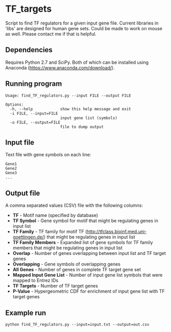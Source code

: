 # TF_targets
Script to find TF regulators for a given input gene file. Current libraries in 'libs' are designed for human gene sets. Could be made to work on mouse as well. Please contact me if that is helpful.

## Dependencies
Requires Python 2.7 and SciPy. Both of which can be installed using Anaconda (https://www.anaconda.com/download/).

## Running program
```
Usage: find_TF_regulators.py --input FILE --output FILE

Options:
  -h, --help            show this help message and exit
  -i FILE, --input=FILE
                        input gene list (symbols)
  -o FILE, --output=FILE
                        file to dump output
```

## Input file
Text file with gene symbols on each line:
```
Gene1
Gene2
Gene3
...
```

## Output file
A comma separated values (CSV) file with the following columns:

* **TF** - Motif name (specified by database)
* **TF Symbol** - Gene symbol for motif that might be regulating genes in input list
* **TF Family** - TF family for motif TF (http://tfclass.bioinf.med.uni-goettingen.de/) that might be regulating genes in input list
* **TF Family Members** - Expanded list of gene symbols for TF family members that might be regulating genes in input list
* **Overlap** - Number of genes overlapping between input list and TF target genes
* **Overlapping** - Gene symbols of overlapping genes
* **All Genes** - Number of genes in complete TF target gene set
* **Mapped Input Gene List** - Number of input gene list symbols that were mapped to Entrez IDs
* **TF Targets** - Number of TF target genes
* **P-Value** - Hypergeometric CDF for enrichment of input gene list with TF target genes

## Example run
```
python find_TF_regulators.py --input=input.txt --output=out.csv
```
